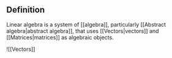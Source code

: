## Definition
Linear algebra is a system of [[algebra]], particularly [[Abstract algebra|abstract algebra]], that uses [[Vectors|vectors]] and [[Matrices|matrices]] as algebraic objects.

![[Vectors]]

